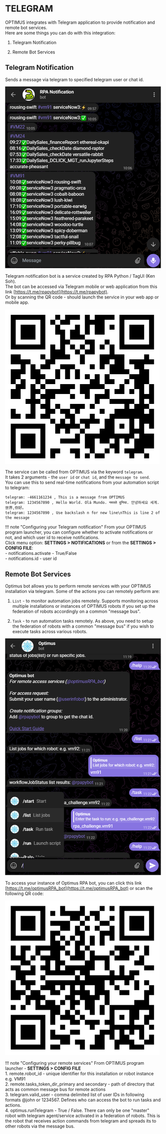 # TELEGRAM

OPTIMUS integrates with Telegram application to provide notification and remote bot services.  
Here are some things you can do with this integration:  

1. Telegram Notification

2. Remote Bot Services

## Telegram Notification

Sends a message via telegram to specified telegram user or chat id.  

![Telegram notification](../assets/images/telegram_notification.png)

Telegram notification bot is a service created by RPA Python / TagUI (Ken Soh).  
The bot can be accessed via Telegram mobile or web application from this link [https://t.me/rpapybot](https://t.me/rpapybot).  
Or by scanning the QR code - should launch the service in your web app or mobile app.

![Telegram notification QR](../assets/images/qr_rpapybot.png)

The service can be called from OPTIMUS via the keyword `telegram`.  
It takes 2 arguments - the `user id` or `chat id`, and the `message to send`.  
You can use this to send real-time notifications from your automation script to telegram:  

```
telegram: -4661161234 , This is a message from OPTIMUS
telegram: 1234567890 , Hello World. Olá Mundo. नमस्ते दुनिया. 안녕하세요 세계. 世界,你好。
telegram: 1234567890 , Use backslash n for new line\nThis is line 2 of the message
```
!!! note "Configuring your Telegram notification"
    From your OPTIMUS program launcher, you can configure whether to activate notifications or not, and which user id to receive notifications.  
    Click menu option: **SETTINGS > NOTIFICATIONS** or from the **SETTINGS > CONFIG FILE**:  
    - notifications.activate - True/False  
    - notifications.id - user id  

## Remote Bot Services

Optimus bot allows you to perform remote services with your OPTIMUS installation via telegram.  Some of the actions you can remotely perform are:  

1. `List` - to monitor automation jobs remotely.  Supports monitoring across multiple installations or instances of OPTIMUS robots if you set up the federation of robots accordingly on a common "message bus".

2. `Task` - to run automation tasks remotely.  As above, you need to setup the federation of robots with a common "message bus" if you wish to execute tasks across various robots.

![Optimus bot](../assets/images/optimus_bot.PNG)

To access your instance of Optimus RPA bot, you can click this link [https://t.me/optimusRPA_bot](https://t.me/optimusRPA_bot) or scan the following QR code:

![Remote bot QR](../assets/images/qr_optimusrpa_bot.png)

!!! note "Configuring your remote services"
    From OPTIMUS program launcher - **SETTINGS > CONFIG FILE**  
    1. remote.robot_id - unique identifier for this installation or robot instance e.g. VM91  
    2. remote.tasks_token_dir_primary and secondary - path of directory that acts as common message bus for remote actions  
    3. telegram.valid_user - comma delimited list of user IDs in following formats @john or 1234567. Defines who can access the bot to run tasks and actions.  
    4. optimus.runTelegram - True / False.  There can only be one "master" robot with telegram agent/service activated in a federation of robots.  This is the robot that receives action commands from telegram and spreads its to other robots via the message bus.  
